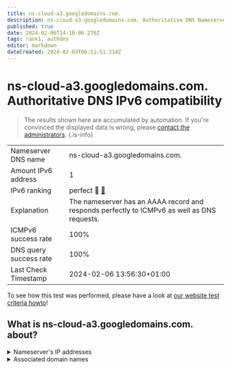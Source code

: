 ```yaml
---
title: ns-cloud-a3.googledomains.com.
description: ns-cloud-a3.googledomains.com. Authoritative DNS Nameserver IPv6 compatibility
published: true
date: 2024-02-06T14:10:06.276Z
tags: rank1, authdns
editor: markdown
dateCreated: 2024-02-03T00:51:51.214Z
---
```


# ns-cloud-a3.googledomains.com. Authoritative DNS IPv6 compatibility

> The results shown here are accumulated by automation. If you're convinced the displayed data is wrong, please [contact the administrators](/howto/chat). 
{.is-info}




|   |   |
| - | - |
| Nameserver DNS name | ns-cloud-a3.googledomains.com.
| Amount IPv6 address | 1
| IPv6 ranking | perfect :1st_place_medal: [🔗](/howto/ranking) |
| Explanation | The nameserver has an AAAA record and responds perfectly to ICMPv6 as well as DNS requests. |
| ICMPv6 success rate | 100%|
| DNS query success rate | 100% |
| Last Check Timestamp | 2024-02-06 13:56:30+01:00 |

To see how this test was performed, please have a look at [our website test criteria howto](/howto/testcriteria/authdns)!


## What is ns-cloud-a3.googledomains.com. about?




<details>
<summary>Nameserver's IP addresses</summary>

2001:4860:4802:36::6a

</details>



<details>
<summary>Associated domain names</summary>

kubernetes.io

spotify.com

www.cockroachlabs.com

</details>
